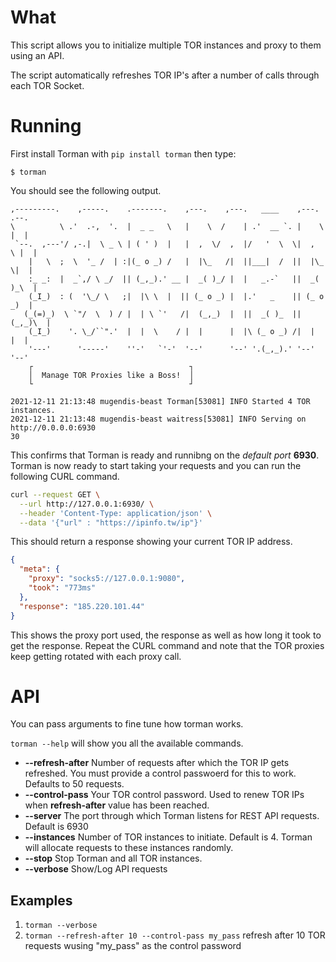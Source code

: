 
# What
This script allows you to initialize multiple TOR instances and proxy to them using an API.

The script automatically refreshes TOR IP's after a number of calls through each TOR Socket.

# Running

First install Torman with ```pip install torman``` then type:

```$ torman```

You should see the following output.

```text
,---------.    ,-----.    .-------.    ,---.    ,---.   ____    ,---.   .--. 
\          \ .'  .-,  '.  |  _ _   \   |    \  /    | .'  __ `. |    \  |  | 
 `--.  ,---'/ ,-.|  \ _ \ | ( ' )  |   |  ,  \/  ,  |/   '  \  \|  ,  \ |  | 
    |   \  ;  \  '_ /  | :|(_ o _) /   |  |\_   /|  ||___|  /  ||  |\_ \|  | 
    :_ _:  |  _`,/ \ _/  || (_,_).' __ |  _( )_/ |  |   _.-`   ||  _( )_\  | 
    (_I_)  : (  '\_/ \   ;|  |\ \  |  || (_ o _) |  |.'   _    || (_ o _)  | 
   (_(=)_)  \ `"/  \  ) / |  | \ `'   /|  (_,_)  |  ||  _( )_  ||  (_,_)\  | 
    (_I_)    '. \_/``".'  |  |  \    / |  |      |  |\ (_ o _) /|  |    |  | 
    '---'      '-----'    ''-'   `'-'  '--'      '--' '.(_,_).' '--'    '--' 
    ┌                                   ┐
    │  Manage TOR Proxies like a Boss!  │
    └                                   ┘

2021-12-11 21:13:48 mugendis-beast Torman[53081] INFO Started 4 TOR instances.
2021-12-11 21:13:48 mugendis-beast waitress[53081] INFO Serving on http://0.0.0.0:6930
30

```

This confirms that Torman is ready and runnibng on the *default port* **6930**. Torman is now ready to start taking your requests and you can run the following CURL command.


```sh
curl --request GET \
  --url http://127.0.0.1:6930/ \
  --header 'Content-Type: application/json' \
  --data '{"url" : "https://ipinfo.tw/ip"}'
```

This should return a response showing your current TOR IP address.

```json
{
  "meta": {
    "proxy": "socks5://127.0.0.1:9080",
    "took": "773ms"
  },
  "response": "185.220.101.44"
}
```
This shows the proxy port used, the response as well as how long it took to get the response. Repeat the CURL command and note that the TOR proxies keep getting rotated with each proxy call.

# API
You can pass arguments to fine tune how torman works.

```torman --help``` will show you all the available commands.

- **--refresh-after** Number of requests after which the TOR IP gets refreshed. You must provide a control passwoerd for this to work. Defaults to 50 requests.
- **--control-pass** Your TOR control password. Used to renew TOR IPs when **refresh-after** value has been reached.
- **--server** The port through which Torman listens for REST API requests. Default is 6930
- **--instances** Number of TOR instances to initiate. Default is 4. Torman will allocate requests to these instances randomly.
- **--stop** Stop Torman and all TOR instances.
- **--verbose** Show/Log API requests

## Examples

1. ```torman --verbose```
2. ```torman --refresh-after 10 --control-pass my_pass``` refresh after 10 TOR requests wusing "my_pass" as the control password






